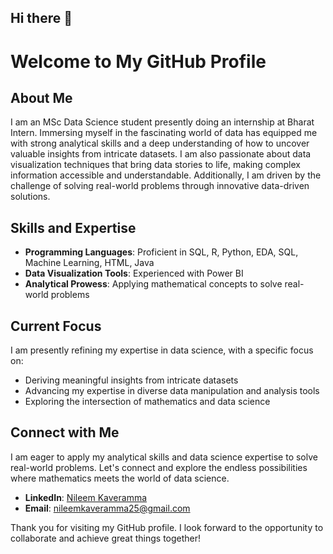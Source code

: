 

## Hi there 👋
# Welcome to My GitHub Profile

## About Me

I am an MSc Data Science student presently doing an internship at Bharat Intern. Immersing myself in the fascinating world of data has equipped me with strong analytical skills and a deep understanding of how to uncover valuable insights from intricate datasets. I am also passionate about data visualization techniques that bring data stories to life, making complex information accessible and understandable. Additionally, I am driven by the challenge of solving real-world problems through innovative data-driven solutions.



## Skills and Expertise

- **Programming Languages**: Proficient in SQL, R, Python, EDA, SQL, Machine Learning, HTML, Java
- **Data Visualization Tools**: Experienced with Power BI
- **Analytical Prowess**: Applying mathematical concepts to solve real-world problems

## Current Focus

I am presently refining my expertise in data science, with a specific focus on:
- Deriving meaningful insights from intricate datasets
- Advancing my expertise in diverse data manipulation and analysis tools
- Exploring the intersection of mathematics and data science

## Connect with Me

I am eager to apply my analytical skills and data science expertise to solve real-world problems. Let's connect and explore the endless possibilities where mathematics meets the world of data science.

- **LinkedIn**: [Nileem Kaveramma](https://www.linkedin.com/in/nileem-kaveramma-b8371b296/)
- **Email**: [nileemkaveramma25@gmail.com](mailto:nileemkaveramma25@gmail.com)

Thank you for visiting my GitHub profile. I look forward to the opportunity to collaborate and achieve great things together!

